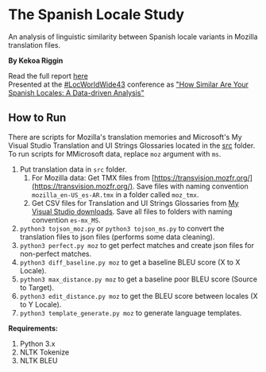 # The Spanish Locale Study 

An analysis of linguistic similarity between Spanish locale variants in Mozilla translation files.

**By Kekoa Riggin**

Read the full report [here](report.md)  
Presented at the [#LocWorldWide43](https://locworld.com/events/locworldwide43-virtual-event/) conference as ["How Similar Are Your Spanish Locales: A Data-driven Analysis"](https://locworld.com/sessions/how-similar-are-your-spanish-localizations-a-data-driven-analysis/)

## How to Run

There are scripts for Mozilla's translation memories and Microsoft's My Visual Studio Translation and UI Strings Glossaries located in the [src](src/) folder. To run scripts for MMicrosoft data, replace `moz` argument with `ms`.

1. Put translation data in `src` folder.
	1. For Mozilla data: Get TMX files from [https://transvision.mozfr.org/](https://transvision.mozfr.org/). Save files with naming convention `mozilla_en-US_es-AR.tmx` in a folder called `moz_tmx`.
 	2. Get CSV files for Translation and UI Strings Glossaries from [My Visual Studio downloads](https://my.visualstudio.com/downloads). Save all files to folders with naming convention `es-mx_MS`.
2. `python3 tojson_moz.py` or `python3 tojson_ms.py` to convert the translation files to json files (performs some data cleaning).
3. `python3 perfect.py moz` to get perfect matches and create json files for non-perfect matches.
4. `python3 diff_baseline.py moz` to get a baseline BLEU score (X to X Locale).
5. `python3 max_distance.py moz` to get a baseline poor BLEU score (Source to Target).
6. `python3 edit_distance.py moz` to get the BLEU score between locales (X to Y Locale).
7. `python3 template_generate.py moz` to generate language templates.

**Requirements:**  
1. Python 3.x
2. NLTK Tokenize
3. NLTK BLEU


